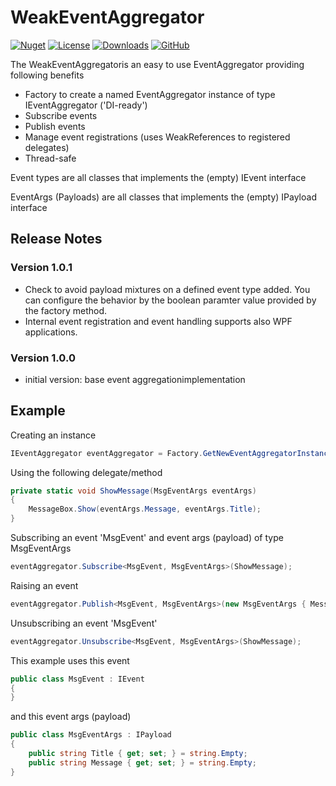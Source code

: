 # WeakEventAggregator

[![Nuget](https://img.shields.io/nuget/v/WeakEventAggregator?style=flat-square)](https://www.nuget.org/packages/WeakEventAggregator)
[![License](https://img.shields.io/github/license/MarcArmbruster/WeakEventAggregator?style=flat-square)](https://github.com/MarcArmbruster/WeakEventAggregator/blob/master/LICENSE)
[![Downloads](https://img.shields.io/nuget/dt/WeakEventAggregator?style=flat-square)](https://www.nuget.org/packages/WeakEventAggregator)
[![GitHub](https://img.shields.io/badge/-source-181717.svg?logo=GitHub)](https://github.com/MarcArmbruster/WeakEventAggregator)


The WeakEventAggregatoris an easy to use EventAggregator providing following benefits
- Factory to create a named EventAggregator instance of type IEventAggregator ('DI-ready')
- Subscribe events
- Publish events
- Manage event registrations (uses WeakReferences to registered delegates)
- Thread-safe

Event types are all classes that implements the (empty) IEvent interface

EventArgs (Payloads) are all classes that implements the (empty) IPayload interface

## Release Notes

### Version 1.0.1
- Check to avoid payload mixtures on a defined event type added. You can configure the behavior by the boolean paramter value provided by the factory method.
- Internal event registration and event handling supports also WPF applications.

### Version 1.0.0
- initial version: base event aggregationimplementation

## Example
Creating an instance
```C#
IEventAggregator eventAggregator = Factory.GetNewEventAggregatorInstance("myEvAgg", false);
```
Using the following delegate/method
```C#
private static void ShowMessage(MsgEventArgs eventArgs)
{
    MessageBox.Show(eventArgs.Message, eventArgs.Title);
}
```

Subscribing an event 'MsgEvent' and event args (payload) of type MsgEventArgs
```C#
eventAggregator.Subscribe<MsgEvent, MsgEventArgs>(ShowMessage);
```

Raising an event
```C#
eventAggregator.Publish<MsgEvent, MsgEventArgs>(new MsgEventArgs { Message = "Test" });
```

Unsubscribing an event 'MsgEvent'
```C#
eventAggregator.Unsubscribe<MsgEvent, MsgEventArgs>(ShowMessage);
```

This example uses this event
```C#
public class MsgEvent : IEvent
{
}
```

and this event args (payload)
```C#
public class MsgEventArgs : IPayload
{
    public string Title { get; set; } = string.Empty;
    public string Message { get; set; } = string.Empty;
}
```
